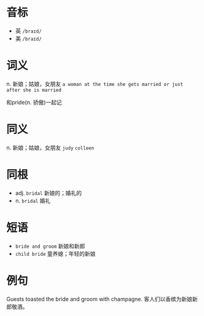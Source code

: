 # 音标

- 英 `/braɪd/`
- 美 `/braɪd/`

# 词义

n. 新娘；姑娘，女朋友
`a woman at the time she gets married or just after she is married`



和pride(n. 骄傲)一起记

# 同义

n. 新娘；姑娘，女朋友
`judy` `colleen`

# 同根

- adj. `bridal` 新娘的；婚礼的
- n. `bridal` 婚礼

# 短语

- `bride and groom` 新娘和新郎
- `child bride` 童养媳；年轻的新娘

# 例句

Guests toasted the bride and groom with champagne.
客人们以香槟为新娘新郎敬酒。


